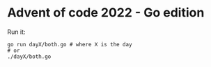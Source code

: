 # Advent of code 2022 - Go edition

Run it:
```shell
go run dayX/both.go # where X is the day
# or
./dayX/both.go
```
